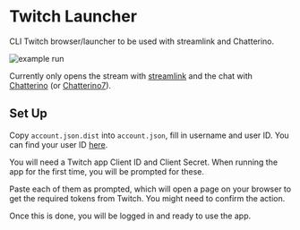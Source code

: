 # Twitch Launcher

CLI Twitch browser/launcher to be used with streamlink and Chatterino.

![example run](https://user-images.githubusercontent.com/18398887/183257473-80f9c9ec-2b72-4814-8f69-93cfb1772537.gif)

Currently only opens the stream with [streamlink](https://github.com/streamlink/streamlink) and the chat with [Chatterino](https://github.com/Chatterino/chatterino2) (or [Chatterino7](https://github.com/SevenTV/chatterino7)).

## Set Up

Copy `account.json.dist` into `account.json`, fill in username and user ID. You can find your user ID [here](https://www.streamweasels.com/tools/convert-twitch-username-to-user-id/).

You will need a Twitch app Client ID and Client Secret. When running the app for the first time, you will be prompted for these.

Paste each of them as prompted, which will open a page on your browser to get the required tokens from Twitch. You might need to confirm the action.

Once this is done, you will be logged in and ready to use the app.
